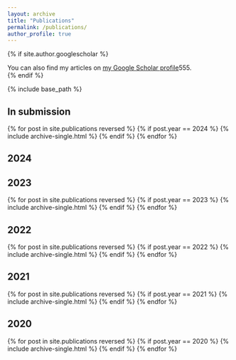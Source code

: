```yaml
---
layout: archive
title: "Publications"
permalink: /publications/
author_profile: true
---
```


{% if site.author.googlescholar %}
  <div class="wordwrap">You can also find my articles on <a href="{{site.author.googlescholar}}">my Google Scholar profile</a>555.</div>
{% endif %}

{% include base_path %}

## In submission

{% for post in site.publications reversed %}
  {% if post.year == 2024 %}
    {% include archive-single.html %}
  {% endif %}
{% endfor %}

## 2024

## 2023

{% for post in site.publications reversed %}
  {% if post.year == 2023 %}
    {% include archive-single.html %}
  {% endif %}
{% endfor %}

## 2022

{% for post in site.publications reversed %}
  {% if post.year == 2022 %}
    {% include archive-single.html %}
  {% endif %}
{% endfor %}


## 2021

{% for post in site.publications reversed %}
  {% if post.year == 2021 %}
    {% include archive-single.html %}
  {% endif %}
{% endfor %}


## 2020

{% for post in site.publications reversed %}
  {% if post.year == 2020 %}
    {% include archive-single.html %}
  {% endif %}
{% endfor %}

